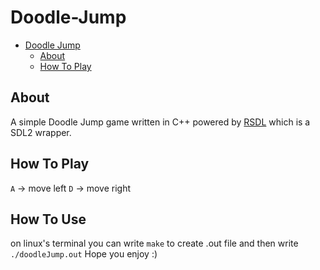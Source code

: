 # Doodle-Jump
-   [Doodle Jump](#Doodle-Jump)
    -   [About](#About)
    -   [How To Play](#How-To-Play)
## About
A simple Doodle Jump game written in C++ powered by [RSDL](https://github.com/UTAP/RSD) which is a SDL2 wrapper.
## How To Play
`A` -> move left
`D` -> move right
## How To Use
on linux's terminal you can write `make` to create .out file and then write `./doodleJump.out`
Hope you enjoy :)
